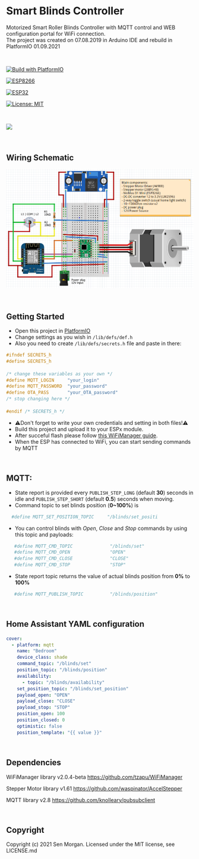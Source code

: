 # Smart Blinds Controller

Motorized Smart Roller Blinds Controller with MQTT control and WEB configuration portal for WiFi connection. <br>
The project was created on 07.08.2019 in Arduino IDE and rebuild in PlatformIO 01.09.2021

<br>


[![Build with PlatformIO](https://img.shields.io/badge/Build%20with-PlatformIO-orange)](https://platformio.org/)

[![ESP8266](https://img.shields.io/badge/ESP-8266-000000.svg?longCache=true&style=flat&colorA=AA101F)](https://www.espressif.com/en/products/socs/esp8266)

[![ESP32](https://img.shields.io/badge/ESP-32-000000.svg?longCache=true&style=flat&colorA=AA101F)](https://www.espressif.com/en/products/socs/esp32)

[![License: MIT](https://img.shields.io/badge/License-MIT-brightgreen.svg)](https://opensource.org/licenses/MIT)

<br>

![](Smart-blinds.gif)

<br>

## Wiring Schematic

![](Smart-Blinds-Breadboard-Scheme.png)

<br>

## Getting Started 

- Open this project in [PlatformIO](https://platformio.org/)
- Change settings as you wish in ``/lib/defs/def.h``
- Also you need to create ``/lib/defs/secrets.h`` file and paste in there:

```cpp
#ifndef SECRETS_h
#define SECRETS_h

/* change these variables as your own */
#define MQTT_LOGIN     "your_login"
#define MQTT_PASSWORD  "your_password"
#define OTA_PASS       "your_OTA_password"
/* stop changing here */

#endif /* SECRETS_h */
```
- :warning:Don't forget to write your own credentials and setting in both files!:warning:
- Build this project and upload it to your ESPx module.
- After succeful flash please follow [this WiFiManager guide](https://github.com/tzapu/WiFiManager#how-it-works).
- When the ESP has connected to WiFi, you can start sending commands by MQTT

<br>

## MQTT:
 - State report is provided every ```PUBLISH_STEP_LONG``` (default **30**) seconds in idle and ```PUBLISH_STEP_SHORT``` (default **0.5**) seconds when moving.
 - Command topic to set blinds position (**0~100%**) is 
  ```yaml
    #define MQTT_SET_POSITION_TOPIC     "/blinds/set_positi
  ```
 - You can control blinds with *Open*, *Close* and *Stop* commands by using this topic and payloads:
 ```yaml
    #define MQTT_CMD_TOPIC              "/blinds/set"
    #define MQTT_CMD_OPEN               "OPEN"
    #define MQTT_CMD_CLOSE              "CLOSE"
    #define MQTT_CMD_STOP               "STOP"
 ```
 - State report topic returns the value of actual blinds position from **0%** to **100%**
 ```yaml
    #define MQTT_PUBLISH_TOPIC          "/blinds/position"
 ```


<br>

## Home Assistant YAML configuration
```yaml
cover:
  - platform: mqtt
    name: "Bedroom"
    device_class: shade
    command_topic: "/blinds/set"
    position_topic: "/blinds/position"
    availability:
      - topic: "/blinds/availability"
    set_position_topic: "/blinds/set_position"
    payload_open: "OPEN"
    payload_close: "CLOSE"
    payload_stop: "STOP"
    position_open: 100
    position_closed: 0
    optimistic: false
    position_template: "{{ value }}"
```

<br>

## Dependencies
WiFiManager library v2.0.4-beta https://github.com/tzapu/WiFiManager

Stepper Motor library v1.61 https://github.com/waspinator/AccelStepper

MQTT library v2.8 https://github.com/knolleary/pubsubclient

<br>

## Copyright

Copyright (c) 2021 Sen Morgan. Licensed under the MIT license, see LICENSE.md